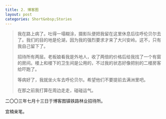 ```yaml
---
title: 2. 博客图
layout: post
categories: Short&nbsp;Stories
---
```


>我在路上病了。吐得一塌糊涂，摄影队便把我留在这里休息后往呼伦贝尔去了。我们的目的地是伦湖，因为我的强烈要求才来了大兴安岭。这不，只有我自己留下了。
>
>招待所有两层。老板娘看我是外地人，收了两倍的价格后给我找了一个有窗的房间。楼上和楼下的卫生间是公用的，不过我的状态好像把别的二楼房客给吓跑了。
>
>等病好了，我就坐火车去呼伦贝尔。希望他们不要提前去满洲里吧。
>
>在那之前我打算在周边走走，碰碰运气。

二〇〇三年七月十三日于博客图镇铁路林业招待所。

宜楠亲笔。